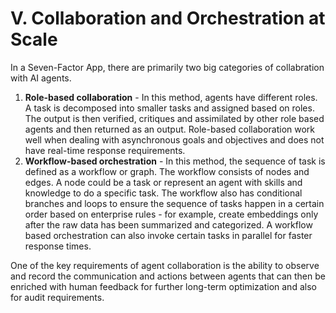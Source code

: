 # V. Collaboration and Orchestration at Scale

In a Seven-Factor App, there are primarily two big categories of collabration with AI agents.

1. **Role-based collaboration** - In this method, agents have different roles. A task is decomposed into smaller tasks and assigned based on roles. The output is then verified, critiques and assimilated by other role based agents and then returned as an output. Role-based collaboration work well when dealing with asynchronous goals and objectives and does not have real-time response requirements.&#x20;
2. **Workflow-based orchestration** - In this method, the sequence of task is defined as a workflow or graph. The workflow consists of nodes and edges. A node could be a task or represent an agent with skills and knowledge to do a specific task. The workflow also has conditional branches and loops to ensure the sequence of tasks happen in a certain order based on enterprise rules - for example, create embeddings only after the raw data has been summarized and categorized. A workflow based orchestration can also invoke certain tasks in parallel for faster response times.

One of the key requirements of agent collaboration is the ability to observe and record the communication and actions between agents that can then be enriched with human feedback for further long-term optimization and also for audit requirements.
